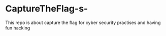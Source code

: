 # CaptureTheFlag-s-
This repo is about capture the flag for cyber security practises and having fun hacking
